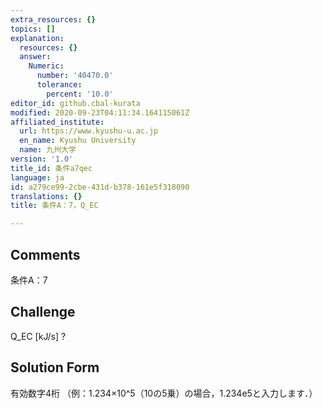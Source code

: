 ```yaml
---
extra_resources: {}
topics: []
explanation:
  resources: {}
  answer:
    Numeric:
      number: '40470.0'
      tolerance:
        percent: '10.0'
editor_id: github.cbal-kurata
modified: 2020-09-23T04:11:34.164115061Z
affiliated_institute:
  url: https://www.kyushu-u.ac.jp
  en_name: Kyushu University
  name: 九州大学
version: '1.0'
title_id: 条件a7qec
language: ja
id: a279ce99-2cbe-431d-b378-161e5f318090
translations: {}
title: 条件A：7，Q_EC

---
```


## Comments
条件A：7

## Challenge
Q_EC [kJ/s] ?

## Solution Form
有効数字4桁
（例：1.234×10^5（10の5乗）の場合，1.234e5と入力します．）




